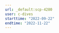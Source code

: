 ```yaml
---
url: _default:scp-4280
user: c-dives
starttime: "2022-09-22"
endtime: "2022-11-22"
---
```

<reserve />